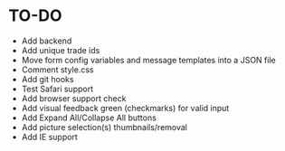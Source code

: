 # TO-DO

-  Add backend
-  Add unique trade ids
-  Move form config variables and message templates into a JSON file
-  Comment style.css
-  Add git hooks
-  Test Safari support
-  Add browser support check
-  Add visual feedback green (checkmarks) for valid input
-  Add Expand All/Collapse All buttons
-  Add picture selection(s) thumbnails/removal
-  Add IE support
